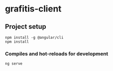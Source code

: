 # grafitis-client


## Project setup
```
npm install -g @angular/cli
npm install
```

### Compiles and hot-reloads for development
```
ng serve
```
